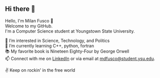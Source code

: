## Hi there 👋 

Hello, I'm Milan Fusco 👋  
Welcome to my GitHub.  
I'm a Computer Science student at Youngstown State University.  

👀 I’m interested in Science, Technology, and Politics   
🌱 I’m currently learning C++, python, fortran    
📚 My favorite book is Nineteen Eighty-Four by George Orwell    
📫 Connect with me on [LinkedIn](https://www.linkedin.com/in/milan-fusco/) or via email at [mdfusco@student.ysu.edu](mailto:mdfusco@student.ysu.edu).    

✌ Keep on rockin' in the free world 



